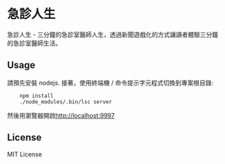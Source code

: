 急診人生
========


急診人生 - 三分鐘的急診室醫師人生，透過新聞遊戲化的方式讓讀者體驗三分鐘的急診室醫師生活。

Usage
--------

請預先安裝 nodejs. 接著，使用終端機 / 命令提示字元程式切換到專案根目錄:
```
    npm install
    ./node_modules/.bin/lsc server
```

然後用瀏覽器開啟[http://localhost:9997](http://localhost:9997)


License
--------

MIT License

